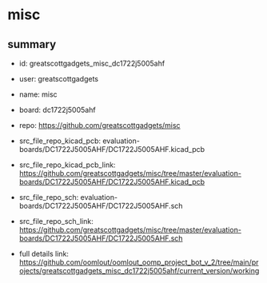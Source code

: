 # misc
 
## summary 
* id: greatscottgadgets_misc_dc1722j5005ahf
* user: greatscottgadgets
* name: misc
* board: dc1722j5005ahf
* repo: https://github.com/greatscottgadgets/misc
* src_file_repo_kicad_pcb: evaluation-boards/DC1722J5005AHF/DC1722J5005AHF.kicad_pcb
* src_file_repo_kicad_pcb_link: https://github.com/greatscottgadgets/misc/tree/master/evaluation-boards/DC1722J5005AHF/DC1722J5005AHF.kicad_pcb


* src_file_repo_sch: evaluation-boards/DC1722J5005AHF/DC1722J5005AHF.sch
* src_file_repo_sch_link: https://github.com/greatscottgadgets/misc/tree/master/evaluation-boards/DC1722J5005AHF/DC1722J5005AHF.sch
* full details link: https://github.com/oomlout/oomlout_oomp_project_bot_v_2/tree/main/projects/greatscottgadgets_misc_dc1722j5005ahf/current_version/working  






